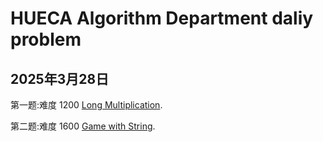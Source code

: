 # HUECA Algorithm Department daliy problem
## 2025年3月28日
第一题:难度 1200 [Long Multiplication](https://codeforces.com/problemset/problem/1954/C).

第二题:难度 1600 [Game with String](https://codeforces.com/problemset/problem/930/B).
